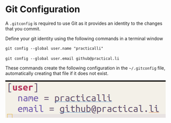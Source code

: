# Git Configuration

A `.gitconfig` is required to use Git as it provides an identity to the changes that you commit.

Define your git identity using the following commands in a terminal window

```shell
git config --global user.name "practicalli"

git config --global user.email github@practical.li
```

These commands create the following configuration in the `~/.gitconfig` file, automatically creating that file if it does not exist.

![Git Configuration file - user name and email](/images/git-gitconfig-user-name-email.png)
